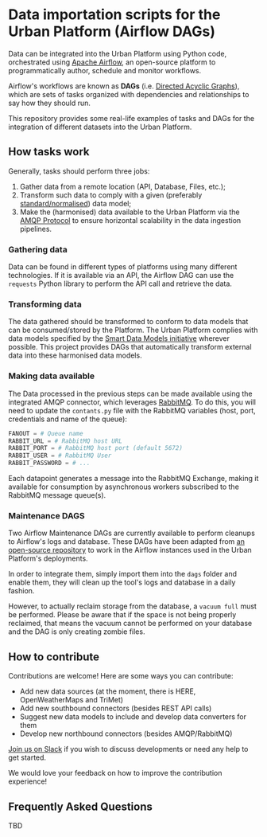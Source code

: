 # Data importation scripts for the Urban Platform (Airflow DAGs)

Data can be integrated into the Urban Platform using Python code, orchestrated using [Apache Airflow](https://airflow.apache.org/), an open-source platform to programmatically author, schedule and monitor workflows.

Airflow's workflows are known as **DAGs** (i.e. [Directed Acyclic Graphs](https://airflow.apache.org/docs/apache-airflow/stable/concepts/dags.html)), which are sets of tasks organized with dependencies and relationships to say how they should run.

This repository provides some real-life examples of tasks and DAGs for the integration of different datasets into the Urban Platform.

## How tasks work

Generally, tasks should perform three jobs:
1. Gather data from a remote location (API, Database, Files, etc.);
2. Transform such data to comply with a given (preferably [standard/normalised](https://smartdatamodels.org/)) data model;
3. Make the (harmonised) data available to the Urban Platform via the [AMQP Protocol](https://www.amqp.org/) to ensure horizontal scalability in the data ingestion pipelines.

### Gathering data

Data can be found in different types of platforms using many different technologies. If it is available via an API, the Airflow DAG can use the `requests` Python library to perform the API call and retrieve the data. 

### Transforming data

The data gathered should be transformed to conform to data models that can be consumed/stored by the Platform. The Urban Platform complies with data models specified by the [Smart Data Models initiative](https://smartdatamodels.org/) wherever possible. This project provides DAGs that automatically transform external data into these harmonised data models.

### Making data available

The Data processed in the previous steps can be made available using the integrated AMQP connector, which leverages [RabbitMQ](https://www.rabbitmq.com/). To do this, you will need to update the `contants.py` file with the RabbitMQ variables (host, port, credentials and name of the queue):

```python
FANOUT = # Queue name
RABBIT_URL = # RabbitMQ host URL
RABBIT_PORT = # RabbitMQ host port (default 5672)
RABBIT_USER = # RabbitMQ User
RABBIT_PASSWORD = # ...
```

Each datapoint generates a message into the RabbitMQ Exchange, making it available for consumption by asynchronous workers subscribed to the RabbitMQ message queue(s).

### Maintenance DAGS

Two Airflow Maintenance DAGs are currently available to perform cleanups to Airflow's logs and database. These DAGs have been adapted from [an open-source repository]() to work in the Airflow instances used in the Urban Platform's deployments.

In order to integrate them, simply import them into the `dags` folder and enable them, they will clean up the tool's logs and database in a daily fashion.

However, to actually reclaim storage from the database, a `vacuum full` must be performed. Please be aware that if the space is not being properly reclaimed, that means the vacuum cannot be performed on your database and the DAG is only creating zombie files.

## How to contribute

Contributions are welcome! Here are some ways you can contribute:
* Add new data sources (at the moment, there is HERE, OpenWeatherMaps and TriMet)
* Add new southbound connectors (besides REST API calls)
* Suggest new data models to include and develop data converters for them
* Develop new northbound connectors (besides AMQP/RabbitMQ)

[Join us on Slack](https://urbanplatform.slack.com/) if you wish to discuss developments or need any help to get started.

We would love your feedback on how to improve the contribution experience!


## Frequently Asked Questions

TBD
